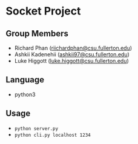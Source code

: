 # Socket Project

## Group Members
* Richard Phan (riichardphan@csu.fullerton.edu)
* Ashkii Kadenehii (ashkii97@csu.fullerton.edu)
* Luke Higgott (luke.higgott@csu.fullerton.edu)

## Language
* python3

## Usage
* `python server.py`
* `python cli.py localhost 1234`
